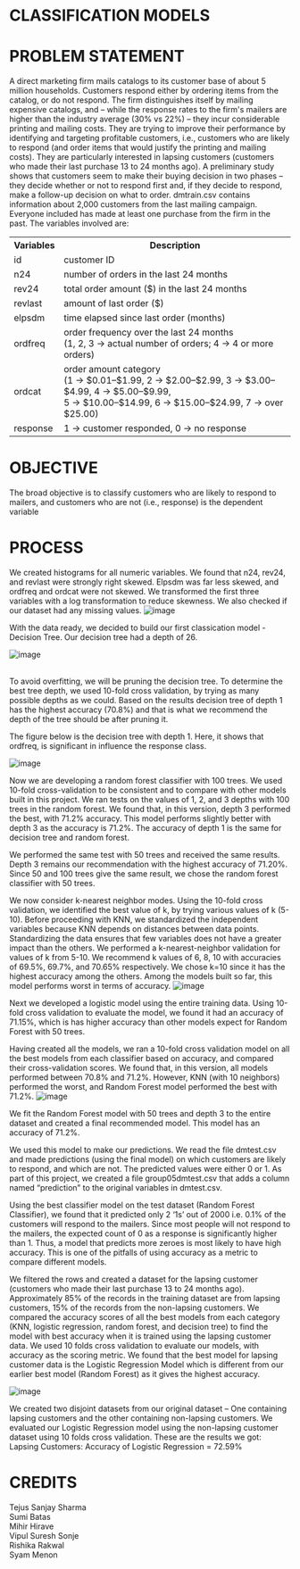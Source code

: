 # CLASSIFICATION MODELS

# PROBLEM STATEMENT
A direct marketing firm mails catalogs to its customer base of about 5 million households. Customers respond either by ordering items from the catalog, or do not respond. The firm distinguishes itself by mailing expensive catalogs, and – while the response rates to the firm's mailers are higher than the industry average (30% vs 22%) – they incur considerable printing and mailing costs. They are trying to improve their performance by identifying and targeting profitable customers, i.e., customers who are likely to respond (and order items that would justify the printing and mailing costs). They are particularly interested in lapsing customers (customers who made their last purchase 13 to 24 months ago). A preliminary study shows that customers seem to make their buying decision in two phases – they decide whether or not to respond first and, if they decide to respond, make a follow-up decision on what to order. dmtrain.csv contains information about 2,000 customers from the last mailing campaign. Everyone included has made at least one purchase from the firm in the past. The variables involved are:
<br>
<table>
<th>Variables</th><th>Description</th>
  <tr><td>id</td><td>customer ID</td> </tr>
  <tr><td>n24</td><td>number of orders in the last 24 months</td> </tr>
  <tr><td>rev24</td><td>total order amount ($) in the last 24 months</td> </tr>
  <tr><td>revlast</td><td>amount of last order ($)</td> </tr>
  <tr><td>elpsdm</td><td>time elapsed since last order (months)</td> </tr>
  <tr><td>ordfreq</td><td> order frequency over the last 24 months <br>
(1, 2, 3 → actual number of orders; 4 → 4 or more orders)</td> </tr>
  <tr><td>ordcat</td><td> order amount category <br>
(1 → $0.01–$1.99, 2 → $2.00–$2.99, 3 → $3.00–$4.99, 4 → $5.00–$9.99, <br>
5 → $10.00–$14.99, 6 → $15.00–$24.99, 7 → over $25.00)</td> </tr>
  <tr><td>response</td><td>1 → customer responded, 0 → no response</td> </tr>
</table>

# OBJECTIVE
The broad objective is to classify customers who are likely to respond to mailers, and customers who are not (i.e., response) is the dependent variable


# PROCESS
We created histograms for all numeric variables. We found that n24, rev24, and revlast were strongly right skewed. Elpsdm was far less skewed, and ordfreq and ordcat were not skewed. We transformed the first three variables with a log transformation to reduce skewness. We also checked if our dataset had any missing values. 
![image](https://github.com/tejus15/Customer_Classifier/assets/78174194/1cecb0a1-3d68-4eeb-892f-867bd934a430)

With the data ready, we decided to build our first classication model - Decision Tree. Our decision tree had a depth of 26. 

![image](https://github.com/tejus15/Customer_Classifier/assets/78174194/74bfbc82-6be1-40ee-89a1-f58908790085)

<br>To avoid overfitting, we will be pruning the decision tree. To determine the best tree depth, we used 10-fold cross validation, by trying as many possible depths as we could. Based on the results decision tree of depth 1 has the highest accuracy (70.8%) and that is what we recommend the depth of the tree should be after pruning it.   
  
The figure below is the decision tree with depth 1. Here, it shows that ordfreq, is significant in influence the response class.

 
![image](https://github.com/tejus15/Customer_Classifier/assets/78174194/1a002430-2d39-4bd4-adb0-28c1d8557fa4)


Now we are developing a random forest classifier with 100 trees. We used 10-fold cross-validation to be consistent and to compare with other models built in this project. We ran tests on the values of 1, 2, and 3 depths with 100 trees in the random forest. We found that, in this version, depth 3 performed the best, with 71.2% accuracy.
This model performs slightly better with depth 3 as the accuracy is 71.2%. The accuracy of depth 1 is the same for decision tree and random forest.  

We performed the same test with 50 trees and received the same results. Depth 3 remains our recommendation with the highest accuracy of 71.20%. Since 50 and 100 trees give the same result, we chose the random forest classifier with 50 trees.
 
 
We now consider k-nearest neighbor modes. Using the 10-fold cross validation, we identified the best value of k, by trying various values of k (5-10). 
Before proceeding with KNN, we standardized the independent variables because KNN depends on distances between data points. Standardizing the data ensures that few variables does not have a greater impact than the others. 
We performed a k-nearest-neighbor validation for values of k from 5-10. We recommend k values of 6, 8, 10 with accuracies of 69.5%, 69.7%, and 70.65% respectively. We chose k=10 since it has the highest accuracy among the others. Among the models built so far, this model performs worst in terms of accuracy.
![image](https://github.com/tejus15/Customer_Classifier/assets/78174194/0850faca-a6fe-403b-90ca-5ae4f827fb1e)


Next we developed a logistic model using the entire training data. Using 10-fold cross validation to evaluate the model, we found it had an accuracy of 71.15%, which is has higher accuracy than other models expect for Random Forest with 50 trees. 
 
Having created all the models, we ran a 10-fold cross validation model on all the best models from each classifier based on accuracy, and compared their cross-validation scores.
We found that, in this version, all models performed between 70.8% and 71.2%. However, KNN (with 10 neighbors) performed the worst, and Random Forest model performed the best with 71.2%.
![image](https://github.com/tejus15/Customer_Classifier/assets/78174194/c53827cd-7576-4c40-8d1a-89143c70c108)

We fit the Random Forest model with 50 trees and depth 3 to the entire dataset and created a final recommended model. This model has an accuracy of 71.2%.

We used this model to make our predictions. We read the file dmtest.csv and made predictions (using the final model) on which customers are likely to respond, and which are not. The predicted values were either 0 or 1.
As part of this project, we created a file group05dmtest.csv that adds a column named “prediction” to the original variables in dmtest.csv. 

Using the best classifier model on the test dataset (Random Forest Classifier), we found that it predicted only 2 ‘1s’ out of 2000 i.e. 0.1% of the customers will respond to the mailers. Since most people will not respond to the mailers, the expected count of 0 as a response is significantly higher than 1. Thus, a model that predicts more zeroes is most likely to have high accuracy. This is one of the pitfalls of using accuracy as a metric to compare different models.

We filtered the rows and created a dataset for the lapsing customer (customers who made their last purchase 13 to 24 months ago). Approximately 85% of the records in the training dataset are from lapsing customers, 15% of the records from the non-lapsing customers. We compared the accuracy scores of all the best models from each category (KNN, logistic regression, random forest, and decision tree) to find the model with best accuracy when it is trained using the lapsing customer data. We used 10 folds cross validation to evaluate our models, with accuracy as the scoring metric. We found that the best model for lapsing customer data is the Logistic Regression Model which is different from our earlier best model (Random Forest) as it gives the highest accuracy.

![image](https://github.com/tejus15/Customer_Classifier/assets/78174194/e8bf3d77-85a0-4a57-85ef-09beed89ad95)

 
 

We created two disjoint datasets from our original dataset – One containing lapsing customers and the other containing non-lapsing customers. 
We evaluated our Logistic Regression model using the non-lapsing customer dataset using 10 folds cross validation. These are the results we got:<br>
Lapsing Customers: Accuracy of Logistic Regression = 72.59% <br>


# CREDITS

Tejus Sanjay Sharma <br>
Sumi Batas <br>
Mihir Hirave <br>
Vipul Suresh Sonje <br>
Rishika Rakwal <br>
Syam Menon <br>

